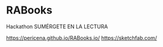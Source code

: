 # RABooks
Hackathon SUMÉRGETE EN LA LECTURA

https://pericena.github.io/RABooks.io/
https://sketchfab.com/